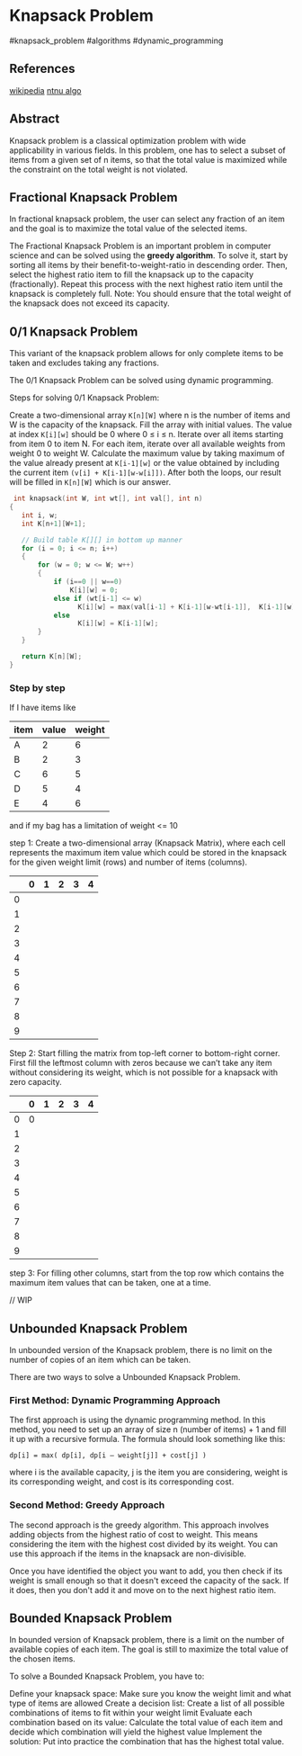 # Knapsack Problem

#knapsack_problem #algorithms #dynamic_programming

## References

[wikipedia](https://en.wikipedia.org/wiki/Knapsack_problem)
[ntnu algo](https://web.ntnu.edu.tw/~algo/KnapsackProblem.html)

## Abstract

Knapsack problem is a classical optimization problem with wide applicability in various fields. In this problem, one has to select a subset of items from a given set of n items, so that the total value is maximized while the constraint on the total weight is not violated.

## Fractional Knapsack Problem

In fractional knapsack problem, the user can select any fraction of an item and the goal is to maximize the total value of the selected items.

The Fractional Knapsack Problem is an important problem in computer science and can be solved using the **greedy algorithm**. To solve it, start by sorting all items by their benefit-to-weight-ratio in descending order. Then, select the highest ratio item to fill the knapsack up to the capacity (fractionally). Repeat this process with the next highest ratio item until the knapsack is completely full. Note: You should ensure that the total weight of the knapsack does not exceed its capacity.

## 0/1 Knapsack Problem

This variant of the knapsack problem allows for only complete items to be taken and excludes taking any fractions.

The 0/1 Knapsack Problem can be solved using dynamic programming.

Steps for solving 0/1 Knapsack Problem:

Create a two-dimensional array `K[n][W]` where n is the number of items and W is the capacity of the knapsack.
Fill the array with initial values. The value at index `K[i][w]` should be 0 where 0 ≤ i ≤ n.
Iterate over all items starting from item 0 to item N. For each item, iterate over all available weights from weight 0 to weight W.
Calculate the maximum value by taking maximum of the value already present at `K[i-1][w]` or the value obtained by including the current item `(v[i] + K[i-1][w-w[i]])`.
After both the loops, our result will be filled in `K[n][W]` which is our answer.

```C
 int knapsack(int W, int wt[], int val[], int n)
{
   int i, w;
   int K[n+1][W+1];

   // Build table K[][] in bottom up manner
   for (i = 0; i <= n; i++)
   {
       for (w = 0; w <= W; w++)
       {
           if (i==0 || w==0)
               K[i][w] = 0;
           else if (wt[i-1] <= w)
                 K[i][w] = max(val[i-1] + K[i-1][w-wt[i-1]],  K[i-1][w]);
           else
                 K[i][w] = K[i-1][w];
       }
   }

   return K[n][W];
}
```

### Step by step

If I have items like

| item  | value | weight |
| ----- | ----- | ------ |
| A     | 2     | 6      |
| B     | 2     | 3      |
| C     | 6     | 5      |
| D     | 5     | 4      |
| E     | 4     | 6      |

and if my bag has a limitation of weight <= 10

step 1:
Create a two-dimensional array (Knapsack Matrix), where each cell represents the maximum item value which could be stored in the knapsack for the given weight limit (rows) and number of items (columns).

|     | 0   | 1   | 2   | 3   | 4   |
| --- | --- | --- | --- | --- | --- |
| 0   |     |     |     |     |     |
| 1   |     |     |     |     |     |
| 2   |     |     |     |     |     |
| 3   |     |     |     |     |     |
| 4   |     |     |     |     |     |
| 5   |     |     |     |     |     |
| 6   |     |     |     |     |     |
| 7   |     |     |     |     |     |
| 8   |     |     |     |     |     |
| 9   |     |     |     |     |     |


Step 2:
Start filling the matrix from top-left corner to bottom-right corner.
First fill the leftmost column with zeros because we can’t take any item without considering its weight, which is not possible for a knapsack with zero capacity.

|     | 0   | 1   | 2   | 3   | 4   |
| --- | --- | --- | --- | --- | --- |
| 0   | 0   |     |     |     |     |
| 1   |     |     |     |     |     |
| 2   |     |     |     |     |     |
| 3   |     |     |     |     |     |
| 4   |     |     |     |     |     |
| 5   |     |     |     |     |     |
| 6   |     |     |     |     |     |
| 7   |     |     |     |     |     |
| 8   |     |     |     |     |     |
| 9   |     |     |     |     |     |

step 3:
For filling other columns, start from the top row which contains the maximum item values that can be taken, one at a time.

// WIP

## Unbounded Knapsack Problem

In unbounded version of the Knapsack problem, there is no limit on the number of copies of an item which can be taken.

There are two ways to solve a Unbounded Knapsack Problem.

### First Method: Dynamic Programming Approach

The first approach is using the dynamic programming method. In this method, you need to set up an array of size n (number of items) + 1 and fill it up with a recursive formula. The formula should look something like this:

`dp[i] = max( dp[i], dp[i – weight[j]] + cost[j] )`

where i is the available capacity, j is the item you are considering, weight is its corresponding weight, and cost is its corresponding cost.

### Second Method: Greedy Approach

The second approach is the greedy algorithm. This approach involves adding objects from the highest ratio of cost to weight. This means considering the item with the highest cost divided by its weight. You can use this approach if the items in the knapsack are non-divisible.

Once you have identified the object you want to add, you then check if its weight is small enough so that it doesn't exceed the capacity of the sack. If it does, then you don't add it and move on to the next highest ratio item.

## Bounded Knapsack Problem

In bounded version of Knapsack problem, there is a limit on the number of available copies of each item. The goal is still to maximize the total value of the chosen items.

To solve a Bounded Knapsack Problem, you have to:

Define your knapsack space: Make sure you know the weight limit and what type of items are allowed
Create a decision list: Create a list of all possible combinations of items to fit within your weight limit
Evaluate each combination based on its value: Calculate the total value of each item and decide which combination will yield the highest value
Implement the solution: Put into practice the combination that has the highest total value.
